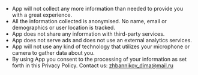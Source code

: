 
* App will not collect any more information than needed to provide you with a great experience.
* All the information collected is anonymised. No name, email or demographics or user location is tracked.
* App does not share any information with third-party services.
* App does not serve ads and does not use an external analytics services.
* App will not use any kind of technology that utilizes your microphone or camera to gather data about you.
* By using App you consent to the processing of your information as set forth in this Privacy Policy.
Contact us: zhbannikov_dima@mail.ru

